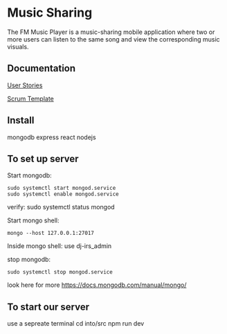# Music Sharing
The FM Music Player is a music-sharing mobile application where two or more users can listen to the same song and view the corresponding music visuals. 

## Documentation
[User Stories](https://docs.google.com/document/d/1wzlLbw7m6ggItiiTl4VYiQNSGIIzgpAHu4oyI8SCSow/edit?usp=sharing)

[Scrum Template](https://docs.google.com/spreadsheets/d/1nhRw-kVF4KX5-mIonh-vHwY4g8o0PF9JAonYF4kTRXc/edit?usp=sharing)

## Install 
mongodb
express
react
nodejs

## To set up server
Start mongodb:

	sudo systemctl start mongod.service
	sudo systemctl enable mongod.service

verify:
	sudo systemctl status mongod

Start mongo shell:

	mongo --host 127.0.0.1:27017

Inside mongo shell:
	use dj-irs_admin


stop mongodb:

	sudo systemctl stop mongod.service

look here for more 
https://docs.mongodb.com/manual/mongo/

## To start our server

use a sepreate terminal
cd into/src
	npm run dev
